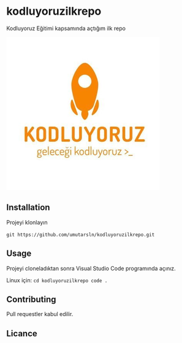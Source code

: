 # kodluyoruzilkrepo
Kodluyoruz Eğitimi kapsamında açtığım ilk repo

![örnek resim](https://raw.githubusercontent.com/Kodluyoruz/taskforce/git/git/markdown-nedir-nasil-kullaniriz-/figures/kodluyoruz_logo.jpg)

## Installation
Projeyi klonlayın

`
git https://github.com/umutarsln/kodluyoruzilkrepo.git
`

## Usage
Projeyi cloneladıktan sonra Visual Studio Code programında açınız.

Linux için:
`
cd kodluyoruzilkrepo
code .
`

## Contributing

Pull requestler kabul edilir.

## Licance
